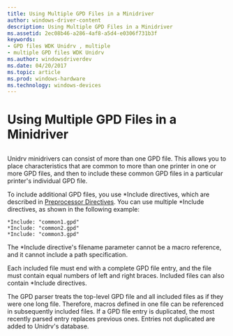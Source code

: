```yaml
---
title: Using Multiple GPD Files in a Minidriver
author: windows-driver-content
description: Using Multiple GPD Files in a Minidriver
ms.assetid: 2ec08b46-a286-4af8-a5d4-e0306f731b3f
keywords:
- GPD files WDK Unidrv , multiple
- multiple GPD files WDK Unidrv
ms.author: windowsdriverdev
ms.date: 04/20/2017
ms.topic: article
ms.prod: windows-hardware
ms.technology: windows-devices
---
```


# Using Multiple GPD Files in a Minidriver


## <a href="" id="ddk-using-multiple-gpd-files-in-a-minidriver-gg"></a>


Unidrv minidrivers can consist of more than one GPD file. This allows you to place characteristics that are common to more than one printer in one or more GPD files, and then to include these common GPD files in a particular printer's individual GPD file.

To include additional GPD files, you use \*Include directives, which are described in [Preprocessor Directives](preprocessor-directives.md). You can use multiple \*Include directives, as shown in the following example:

```
*Include: "common1.gpd"
*Include: "common2.gpd"
*Include: "common3.gpd"
```

The \*Include directive's filename parameter cannot be a macro reference, and it cannot include a path specification.

Each included file must end with a complete GPD file entry, and the file must contain equal numbers of left and right braces. Included files can also contain \*Include directives.

The GPD parser treats the top-level GPD file and all included files as if they were one long file. Therefore, macros defined in one file can be referenced in subsequently included files. If a GPD file entry is duplicated, the most recently parsed entry replaces previous ones. Entries not duplicated are added to Unidrv's database.

 

 




